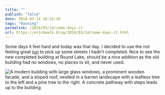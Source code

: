 ```yaml
---
title: ""
publish: "false"
date: 2024-03-14 16:25:36
tags: "Running"
permalink: /2024/03/14/some-days-it
url: https://ericmwalk.blog/2024/03/14/some-days-it.html
---
```


Some days it feel hard and today was that day. I decided to use the not feeling great [run](https://strava.com/activities/10959065743) to pick up some streets I hadn’t completed. Nice to see the new completed building at Round Lake, should be a nice addition as the old building had no windows, no places to sit, and never used.

![A modern building with large glass windows, a prominent wooden facade, and a sloped roof, nestled in a barren landscape with a leafless tree to the left and a pine tree to the right. A concrete pathway with steps leads up to the building](https://ericmwalk.blog/uploads/2024/img-8256.jpeg)